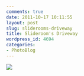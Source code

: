 ```yaml
---
comments: true
date: 2011-10-17 10:11:55
layout: post
slug: sliderooms-driveway
title: Slideroom's Driveway
wordpress_id: 4694
categories:
- PhotoBlog
---
```


![](http://ryanfitzer.com/main/wp-content/uploads/2011/10/2011-08-12-at-20-39-12.jpg)
